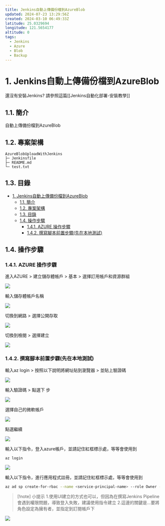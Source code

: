 ```yaml
---
title: Jenkins自動上傳備份檔到AzureBlob
updated: 2024-07-23 13:29:56Z
created: 2024-03-10 06:49:33Z
latitude: 25.0329694
longitude: 121.5654177
altitude: 0
tags:
  - Jenkins
  - Azure
  - Blob
  - Backup
---
```


# 1. Jenkins自動上傳備份檔到AzureBlob

還沒有安裝Jenkins? 請參照這篇[[Jenkins自動化部署-安裝教學]]
## 1.1. 簡介

自動上傳備份檔到AzureBlob

## 1.2. 專案架構

```
AzureBlobUploadWithJenkins
├─ Jenkinsfile
├─ README.md
└─ test.txt

```

## 1.3. 目錄

- [1. Jenkins自動上傳備份檔到AzureBlob](#1-jenkins自動上傳備份檔到azureblob)
  - [1.1. 簡介](#11-簡介)
  - [1.2. 專案架構](#12-專案架構)
  - [1.3. 目錄](#13-目錄)
  - [1.4. 操作步驟](#14-操作步驟)
    - [1.4.1. AZURE 操作步驟](#141-azure-操作步驟)
    - [1.4.2. 撰寫腳本前置步驟(先在本地測試)](#142-撰寫腳本前置步驟先在本地測試)


## 1.4. 操作步驟

### 1.4.1. AZURE 操作步驟

進入AZURE > 建立儲存體帳戶 > 基本 > 選擇訂用帳戶和資源群組

![](https://mybookstack.zeabur.app/uploads/images/gallery/2025-08/c562d1f4-upload-43ac0618df1c79b5c174ed7a5132cef7.png)

輸入儲存體帳戶名稱

![](https://mybookstack.zeabur.app/uploads/images/gallery/2025-08/6feb2499-upload-060c7dde3177fea9839a855fb3fd56a4.png)

切換到網路 > 選擇公開存取

![](https://mybookstack.zeabur.app/uploads/images/gallery/2025-08/kjM6faf60c0-upload-f055f6e0b5421a80700e2600f59e750d.png)

切換到檢閱 > 選擇建立

![](https://mybookstack.zeabur.app/uploads/images/gallery/2025-08/Fpy08c9a881-upload-62a2506375d540a5f2ec45761d793bfb.png)

<!--more-->
### 1.4.2. 撰寫腳本前置步驟(先在本地測試)

輸入az login > 按照以下說明將網址貼到瀏覽器 > 並貼上驗證碼

![](https://mybookstack.zeabur.app/uploads/images/gallery/2025-08/LT89054c91a-upload-cfd3abc26ee1a3eb01bd370f85293260.png)

輸入驗證碼 > 點選下 步

![](https://mybookstack.zeabur.app/uploads/images/gallery/2025-08/d2S441cc04e-upload-3e6aa873dd8283361547b30acd55014f.png)

選擇自己的微軟帳戶

![](https://mybookstack.zeabur.app/uploads/images/gallery/2025-08/47o28f38c21-upload-1adfaca400c30ba9fe204d6c934c7dfd.png)

點選繼續

![](https://mybookstack.zeabur.app/uploads/images/gallery/2025-08/9Ph20041a23-upload-79e42d6bdff27074d9a44fb104b73363.png)

輸入以下指令，登入azure帳戶，並請記住紅框標示處，等等會使用到

```bash
az login
```

![](https://mybookstack.zeabur.app/uploads/images/gallery/2025-08/d8bb0996-upload-77a38d6645f3697499465c2dca545711.png)

輸入以下指令，進行應用程式註冊，並請記住紅框標示處，等等會使用到

```bash
az ad sp create-for-rbac --name <service-principal-name> --role Owner --scopes /subscriptions/<subscription-id>
```


> [!note] 小提示 
> 1.使用UI建立的方式也可以，但因為在撰寫Jenkins Pipeline會遇到權限問題，導致登入失敗，建議使用指令建立
>2.這邊的關鍵是...要將角色設定為擁有者，並指定到訂閱帳戶下

![](https://mybookstack.zeabur.app/uploads/images/gallery/2025-08/fb1ce43b-upload-158cb8b60e5f2412b8e226260cb1b385.png)